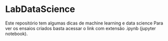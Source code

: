 # LabDataScience
Este repositório tem algumas dicas de machine learning e data science
Para ver os ensaios criados basta acessar o link com extensão .ipynb (jupyter notebook). 
